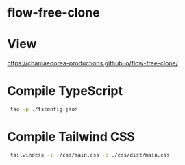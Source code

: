 # flow-free-clone

# View
 https://chamaedorea-productions.github.io/flow-free-clone/

# Compile TypeScript 
 ```sh
  tsc -p ./tsconfig.json
 ``` 

# Compile Tailwind CSS
 ```sh
  tailwindcss -i ./css/main.css -o ./css/dist/main.css
 ```